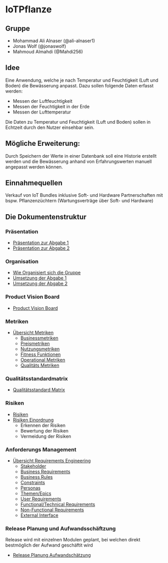# IoTPflanze
## Gruppe

- Mohammad Ali Alnaser (@ali-alnaser1)
- Jonas Wolf (@jonaswolf)
- Mahmoud Almahdi (@Mahdi256)

## Idee
Eine Anwendung, welche je nach Temperatur und Feuchtigkeit (Luft und Boden) die Bewässerung anpasst. Dazu sollen folgende Daten erfasst werden:

- Messen der Luftfeuchtigkeit
- Messen der Feuchtigkeit in der Erde
- Messen der Lufttemperatur

Die Daten zu Temperatur und Feuchtigkeit (Luft und Boden) sollen in Echtzeit durch den Nutzer einsehbar sein.

## Mögliche Erweiterung:

Durch Speichern der Werte in einer Datenbank soll eine Historie erstellt werden und die Bewässerung anhand von Erfahrungswerten manuell angepasst werden können.

## Einnahmequellen

Verkauf von IoT Bundles inklusive Soft- und Hardware
Partnerschaften mit bspw. Pflanzenzüchtern (Wartungsverträge über Soft- und Hardware)

## Die Dokumentenstruktur
### Präsentation
- [Präsentation zur Abgabe 1](Abgabe1.pdf)
- [Präsentation zur Abgabe 2](Abgabe2.pdf)

### Organisation
- [Wie Organisiert sich die Gruppe](10_Organisation/Organisation.md)
- [Umsetzung der Abgabe 1](10_Organisation/UmsetzungAbgabe1.md)
- [Umsetzung der Abgabe 2](10_Organisation/UmsetzungAbgabe2.md)

### Product Vision Board
- [Product Vision Board](20_ProductVisionBoard/ProductVisionBoard.md)

### Metriken
- [Übersicht Metriken](30_Metriken/Metriken.md)
    + [Businessmetriken](30_Metriken/BusinessMetriken.md)
    + [Preismetriken](30_Metriken/PreisMetriken.md)
    + [Nutzungsmetriken](30_Metriken/NutzungsMetriken.md)
    + [Fitness Funktionen](30_Metriken/FitnessFunktionen.md)
    + [Operational Metriken](30_Metriken/OperationalMetriken.md)
    + [Qualitäts Metriken](30_Metriken/QualitaetsMetriken.md)

### Qualitätsstandardmatrix
- [Qualitätsstandard Matrix](40_Qualitaetsstandard/QualitaetsstandardMatrix.md)

### Risiken
- [Risiken](50_Risiken/Risikomanagement.pdf)
- [Risiken Einordnung](50_Risiken/Risiken.pdf)
	+ Erkennen der Risiken
    + Bewertung der Risiken
    + Vermeidung der Risiken

### Anforderungs Management
- [Übersicht Requirements Engineering](60_RequirementsEngineering/RequirementsEngineering.md)
	+ [Stakeholder](60_RequirementsEngineering/Stakeholder.pdf)
    + [Business Requirements](60_RequirementsEngineering/BusinessRequirements.md)
    + [Business Rules](60_RequirementsEngineering/BusinessRules.md)
    + [Constraints](60_RequirementsEngineering/Constraints.md)
    + [Personas](60_RequirementsEngineering/Personas.pdf)
    + [Themen/Epics](60_RequirementsEngineering/UserStoryEpic.md)
    + [User Requirements](60_RequirementsEngineering/UserRequirements.md)
    + [Functional/Technical Requirements](60_RequirementsEngineering/FunctionalRequirements.md)
    + [Non-Functional Requirements](60_RequirementsEngineering/NonFunctionalRequirements.md)
    + [External Interface](60_RequirementsEngineering/ExternalRequirements.md)

### Release Planung und Aufwandsschäftzung
Release wird mit einzelnen Modulen geplant, bei welchen direkt bestmöglich der Aufwand geschäftit wird
- [Release Planung Aufwandschätzung](70_ReleasePlanungAufwand/ReleaseAufwand.md)